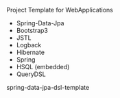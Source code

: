 Project Template for WebApplications

* Spring-Data-Jpa
* Bootstrap3
* JSTL
* Logback
* Hibernate
* Spring
* HSQL (embedded)
* QueryDSL

spring-data-jpa-dsl-template
